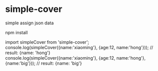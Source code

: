 # simple-cover
simple assign json data  

npm install

import simpleCover from 'simple-cover';  
console.log(simpleCover({name:'xiaoming'}, {age:12, name:'hong'})); // result: {name: 'hong'}  
console.log(simpleCover({name:'xiaoming'}, {age:12, name:'hong'}, {name:'big'})); // result: {name: 'big'}

